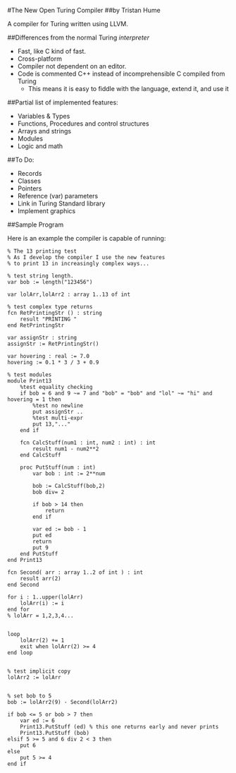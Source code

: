 #The New Open Turing Compiler
##by Tristan Hume

A compiler for Turing written using LLVM.

##Differences from the normal Turing *interpreter*
 * Fast, like C kind of fast.
 * Cross-platform
 * Compiler not dependent on an editor.
 * Code is commented C++ instead of incomprehensible C compiled from Turing
 	* This means it is easy to fiddle with the language, extend it, and use it

##Partial list of implemented features:
 * Variables & Types
 * Functions, Procedures and control structures
 * Arrays and strings
 * Modules
 * Logic and math

##To Do:
 * Records
 * Classes
 * Pointers
 * Reference (var) parameters
 * Link in Turing Standard library
 * Implement graphics

##Sample Program

Here is an example the compiler is capable of running:

```
% The 13 printing test
% As I develop the compiler I use the new features
% to print 13 in increasingly complex ways...

% test string length.
var bob := length("123456")

var lolArr,lolArr2 : array 1..13 of int

% test complex type returns
fcn RetPrintingStr () : string
    result "PRINTING "
end RetPrintingStr

var assignStr : string
assignStr := RetPrintingStr()

var hovering : real := 7.0
hovering := 0.1 * 3 / 3 + 0.9

% test modules
module Print13
    %test equality checking
    if bob = 6 and 9 ~= 7 and "bob" = "bob" and "lol" ~= "hi" and hovering = 1 then
        %test no newline
        put assignStr ..
        %test multi-expr
        put 13,"..."
    end if

    fcn CalcStuff(num1 : int, num2 : int) : int
        result num1 - num2**2
    end CalcStuff

    proc PutStuff(num : int)
        var bob : int := 2**num

        bob := CalcStuff(bob,2)
        bob div= 2

        if bob > 14 then
            return
        end if

        var ed := bob - 1    
        put ed
        return
        put 9
    end PutStuff
end Print13

fcn Second( arr : array 1..2 of int ) : int
    result arr(2)
end Second

for i : 1..upper(lolArr)
    lolArr(i) := i
end for
% lolArr = 1,2,3,4...


loop
    lolArr(2) += 1
    exit when lolArr(2) >= 4
end loop


% test implicit copy
lolArr2 := lolArr


% set bob to 5
bob := lolArr2(9) - Second(lolArr2)

if bob <= 5 or bob > 7 then
    var ed := 6
    Print13.PutStuff (ed) % this one returns early and never prints
    Print13.PutStuff (bob)
elsif 5 >= 5 and 6 div 2 < 3 then
    put 6
else
    put 5 >= 4
end if
 ```